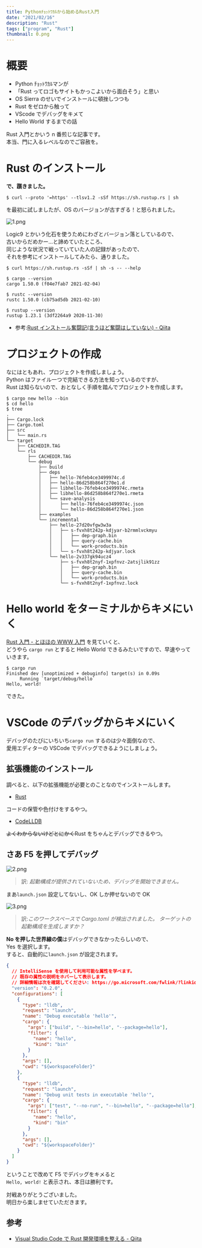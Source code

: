 ```yaml
---
title: Pythonﾁｮｯﾄﾜｶﾙから始めるRust入門
date: "2021/02/16"
description: "Rust"
tags: ["program", "Rust"]
thumbnail: 0.png
---
```


# 概要

- Python ﾁｮｯﾄﾜｶﾙマンが
- 「Rust ってロゴもサイトもかっこよいから面白そう」と思い
- OS Sierra のせいでインストールに頓挫しつつも
- Rust をゼロから触って
- VScode でデバッグをキメて
- Hello World するまでの話

Rust 入門とかいう n 番煎じな記事です。  
本当、門に入るレベルなのでご容赦を。

# Rust のインストール

**で、躓きました。**

```zsh:title=console
$ curl --proto '=https' --tlsv1.2 -sSf https://sh.rustup.rs | sh
```

を最初に試しましたが、OS のバージョンが古すぎる！と怒られました。

![1.png](1.png)

Logic9 とかいう化石を使うためにわざとバージョン落としているので、  
古いからだめかー…と諦めていたところ、  
同じような状況で戦っていていた人の記録があったので、  
それを参考にインストールしてみたら、通りました。

```zsh:title=console
$ curl https://sh.rustup.rs -sSf | sh -s -- --help

$ cargo --version
cargo 1.50.0 (f04e7fab7 2021-02-04)

$ rustc --version
rustc 1.50.0 (cb75ad5db 2021-02-10)

$ rustup --version
rustup 1.23.1 (3df2264a9 2020-11-30)

```

- 参考:[Rust インストール奮闘記\(言うほど奮闘はしていない\) \- Qiita](https://qiita.com/tommy_aka_jps/items/9dfea6eca46e70ec7b2c)

# プロジェクトの作成

なにはともあれ、プロジェクトを作成しましょう。  
Python はファイル一つで完結できる方法を知っているのですが、  
Rust は知らないので、おとなしく手順を踏んでプロジェクトを作成します。

```zsh:title=console
$ cargo new hello --bin
$ cd hello
$ tree
.
├── Cargo.lock
├── Cargo.toml
├── src
│   └── main.rs
└── target
    ├── CACHEDIR.TAG
    └── rls
        ├── CACHEDIR.TAG
        └── debug
            ├── build
            ├── deps
            │   ├── hello-76feb4ce3499974c.d
            │   ├── hello-86d258b864f270e1.d
            │   ├── libhello-76feb4ce3499974c.rmeta
            │   ├── libhello-86d258b864f270e1.rmeta
            │   └── save-analysis
            │       ├── hello-76feb4ce3499974c.json
            │       └── hello-86d258b864f270e1.json
            ├── examples
            └── incremental
                ├── hello-27d20vfgw3w3a
                │   ├── s-fvxh8t242p-kdjyar-b2rmmlvckmyu
                │   │   ├── dep-graph.bin
                │   │   ├── query-cache.bin
                │   │   └── work-products.bin
                │   └── s-fvxh8t242p-kdjyar.lock
                └── hello-2v337gk94ucz4
                    ├── s-fvxh8t2nyf-1xpfnvz-2atsjlik91zz
                    │   ├── dep-graph.bin
                    │   ├── query-cache.bin
                    │   └── work-products.bin
                    └── s-fvxh8t2nyf-1xpfnvz.lock
```

# Hello world をターミナルからキメにいく

[Rust 入門 \- とほほの WWW 入門](http://www.tohoho-web.com/ex/rust.html) を見ていくと、  
どうやら `cargo run` とすると Hello World できるみたいですので、早速やっていきます。

```zsh:title=console
$ cargo run
Finished dev [unoptimized + debuginfo] target(s) in 0.09s
     Running `target/debug/hello`
Hello, world!
```

できた。

# VSCode のデバッグからキメにいく

デバッグのたびにいちいち`cargo run` するのは少々面倒なので、  
愛用エディターの VSCode でデバッグできるようにしましょう。

## 拡張機能のインストール

調べると、以下の拡張機能が必要とのことなのでインストールします。

- [Rust](https://marketplace.visualstudio.com/items?itemName=rust-lang.rust)

コードの保管や色付けをするやつ。

- [CodeLLDB](https://marketplace.visualstudio.com/items?itemName=vadimcn.vscode-lldb)

~~よくわからないけどとにかく~~Rust をちゃんとデバッグできるやつ。

## さあ F5 を押してデバッグ

![2.png](2.png)

> 訳: _起動構成が提供されていないため、デバッグを開始できません。_

まあ`launch.json` 設定してないし、OK しか押せないので OK

![3.png](3.png)

> 訳:_このワークスペースで Cargo.toml が検出されました。 ターゲットの起動構成を生成しますか？_

**No を押した世界線の僕**はデバッグできなかったらしいので、  
Yes を選択します。  
すると、自動的に`launch.json` が設定されます。

```json
{
  // IntelliSense を使用して利用可能な属性を学べます。
  // 既存の属性の説明をホバーして表示します。
  // 詳細情報は次を確認してください: https://go.microsoft.com/fwlink/?linkid=830387
  "version": "0.2.0",
  "configurations": [
    {
      "type": "lldb",
      "request": "launch",
      "name": "Debug executable 'hello'",
      "cargo": {
        "args": ["build", "--bin=hello", "--package=hello"],
        "filter": {
          "name": "hello",
          "kind": "bin"
        }
      },
      "args": [],
      "cwd": "${workspaceFolder}"
    },
    {
      "type": "lldb",
      "request": "launch",
      "name": "Debug unit tests in executable 'hello'",
      "cargo": {
        "args": ["test", "--no-run", "--bin=hello", "--package=hello"],
        "filter": {
          "name": "hello",
          "kind": "bin"
        }
      },
      "args": [],
      "cwd": "${workspaceFolder}"
    }
  ]
}
```

ということで改めて F5 でデバッグをキメると  
`Hello, world!` と表示され、本日は勝利です。

対戦ありがとうございました。  
明日から楽しませていただきます。

## 参考

- [Visual Studio Code で Rust 開発環境を整える \- Qiita](https://qiita.com/84zume/items/377033ab6b6aee2a68d7)
